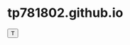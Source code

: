 # tp781802.github.io
<!DOCTYPE html>
<html>
<body>

<button type = "button" onclick="location.reload();">T</button>

<script>

var number = Math.floor(Math.random() * 10);
var guess = parseInt(prompt('Take a guess (1-10): '));

if (number == guess) {
	alert('Winner')
}

if (number != guess) {
	alert('Loser, the right number was ' + number)
}
</script>

</body>
</html>
